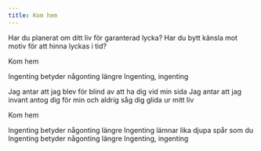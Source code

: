 ```yaml
---
title: Kom hem
---
```


Har du planerat om ditt liv
för garanterad lycka?
Har du bytt känsla mot motiv
för att hinna lyckas i tid?

Kom hem

Ingenting betyder någonting längre
Ingenting, ingenting

Jag antar att jag blev för blind
av att ha dig vid min sida
Jag antar att jag invant antog dig för min
och aldrig såg dig glida ur mitt liv

Kom hem

Ingenting betyder någonting längre
Ingenting lämnar lika djupa spår som du
Ingenting betyder någonting längre
Ingenting, ingenting